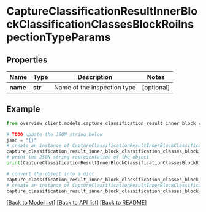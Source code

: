 # CaptureClassificationResultInnerBlockClassificationClassesBlockRoiInspectionTypeParams


## Properties

Name | Type | Description | Notes
------------ | ------------- | ------------- | -------------
**name** | **str** | Name of the inspection type | [optional] 

## Example

```python
from overview_client.models.capture_classification_result_inner_block_classification_classes_block_roi_inspection_type_params import CaptureClassificationResultInnerBlockClassificationClassesBlockRoiInspectionTypeParams

# TODO update the JSON string below
json = "{}"
# create an instance of CaptureClassificationResultInnerBlockClassificationClassesBlockRoiInspectionTypeParams from a JSON string
capture_classification_result_inner_block_classification_classes_block_roi_inspection_type_params_instance = CaptureClassificationResultInnerBlockClassificationClassesBlockRoiInspectionTypeParams.from_json(json)
# print the JSON string representation of the object
print(CaptureClassificationResultInnerBlockClassificationClassesBlockRoiInspectionTypeParams.to_json())

# convert the object into a dict
capture_classification_result_inner_block_classification_classes_block_roi_inspection_type_params_dict = capture_classification_result_inner_block_classification_classes_block_roi_inspection_type_params_instance.to_dict()
# create an instance of CaptureClassificationResultInnerBlockClassificationClassesBlockRoiInspectionTypeParams from a dict
capture_classification_result_inner_block_classification_classes_block_roi_inspection_type_params_from_dict = CaptureClassificationResultInnerBlockClassificationClassesBlockRoiInspectionTypeParams.from_dict(capture_classification_result_inner_block_classification_classes_block_roi_inspection_type_params_dict)
```
[[Back to Model list]](../README.md#documentation-for-models) [[Back to API list]](../README.md#documentation-for-api-endpoints) [[Back to README]](../README.md)


